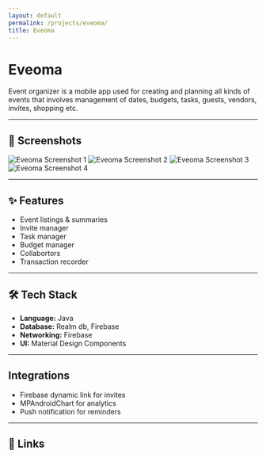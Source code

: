 ```yaml
---
layout: default
permalink: /projects/eveoma/
title: Eveoma
---
```


# Eveoma

Event organizer is a mobile app used for creating and planning all kinds of events that involves management of dates, budgets, tasks, guests, vendors, invites, shopping etc.

---

## 📸 Screenshots

<div class="screenshot-gallery screenshot-gallery-dark">
  <img src="{{ site.baseurl }}/assets/images/eveoma_img_1" alt="Eveoma Screenshot 1">
  <img src="{{ site.baseurl }}/assets/images/eveoma_img_2" alt="Eveoma Screenshot 2">
  <img src="{{ site.baseurl }}/assets/images/eveoma_img_3" alt="Eveoma Screenshot 3">
  <img src="{{ site.baseurl }}/assets/images/eveoma_img_4" alt="Eveoma Screenshot 4">
</div>

---

## ✨ Features
- Event listings & summaries
- Invite manager
- Task manager
- Budget manager
- Collabortors
- Transaction recorder

---

## 🛠 Tech Stack
- **Language:** Java
- **Database:** Realm db, Firebase
- **Networking:** Firebase
- **UI:** Material Design Components

---

## Integrations
- Firebase dynamic link for invites
- MPAndroidChart for analytics
- Push notification for reminders

---

## 🔗 Links
